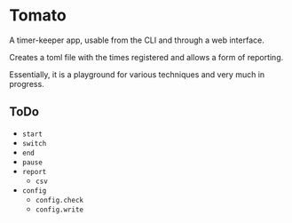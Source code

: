 # Tomato

A timer-keeper app, usable from the CLI and through a web interface.

Creates a toml file with the times registered and allows a form of reporting.

Essentially, it is a playground for various techniques and very much in progress.

## ToDo

* `start`
* `switch`
* `end`
* `pause`
* `report`
  * `csv`
* `config`
  * `config.check`
  * `config.write`
